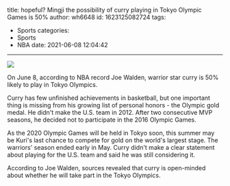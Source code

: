 title: hopeful? Mingji  the possibility of curry playing in Tokyo Olympic Games is 50%
author: wh6648
id: 1623125082724
tags: 
- Sports
categories: 
- Sports
- NBA
date: 2021-06-08 12:04:42
---
![](https://p6.itc.cn/q_70/images01/20210608/bc4d91d3f648487690e7f29020626e02.jpeg)


On June 8, according to NBA record Joe Walden, warrior star curry is 50% likely to play in Tokyo Olympics.

Curry has few unfinished achievements in basketball, but one important thing is missing from his growing list of personal honors - the Olympic gold medal. He didn't make the U.S. team in 2012. After two consecutive MVP seasons, he decided not to participate in the 2016 Olympic Games.

As the 2020 Olympic Games will be held in Tokyo soon, this summer may be Kuri's last chance to compete for gold on the world's largest stage. The warriors' season ended early in May. Curry didn't make a clear statement about playing for the U.S. team and said he was still considering it.

According to Joe Walden, sources revealed that curry is open-minded about whether he will take part in the Tokyo Olympics.

